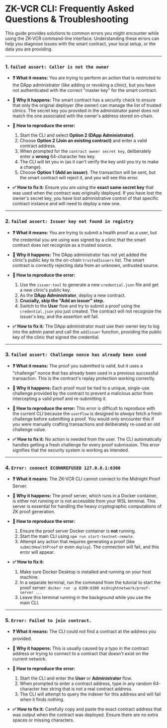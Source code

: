 # ZK-VCR CLI: Frequently Asked Questions & Troubleshooting

This guide provides solutions to common errors you might encounter while using the ZK-VCR command-line interface. Understanding these errors can help you diagnose issues with the smart contract, your local setup, or the data you are providing.

---

### 1. `failed assert: Caller is not the owner`

*   **❓ What it means:** You are trying to perform an action that is restricted to the DApp administrator (like adding or revoking a clinic), but you have not authenticated with the correct "master key" for the smart contract.

*   **🤔 Why it happens:** The smart contract has a security check to ensure that only the original deployer (the owner) can manage the list of trusted clinics. The secret key you provided in the administrator panel does not match the one associated with the owner's address stored on-chain.

*   **🔁 How to reproduce the error:**
    1.  Start the CLI and select **Option 2 (DApp Administrator)**.
    2.  Choose **Option 2 (Join an existing contract)** and enter a valid contract address.
    3.  When prompted for the `contract owner secret key`, deliberately enter a **wrong** 64-character hex key.
    4.  The CLI will let you in (as it can't verify the key until you try to make a change).
    5.  Choose **Option 1 (Add an issuer)**. The transaction will be sent, but the smart contract will reject it, and you will see this error.

*   **✅ How to fix it:** Ensure you are using the **exact same secret key** that was used when the contract was originally deployed. If you have lost the owner's secret key, you have lost administrative control of that specific contract instance and will need to deploy a new one.

---

### 2. `failed assert: Issuer key not found in registry`

*   **❓ What it means:** You are trying to submit a health proof as a user, but the credential you are using was signed by a clinic that the smart contract does not recognize as a trusted source.

*   **🤔 Why it happens:** The DApp administrator has not yet added the clinic's public key to the on-chain `trustedIssuers` list. The smart contract is correctly rejecting data from an unknown, untrusted source.

*   **🔁 How to reproduce the error:**
    1.  Use the `issuer-tool` to generate a new `credential.json` file and get a new clinic's public key.
    2.  As the **DApp Administrator**, deploy a new contract.
    3.  **Crucially, skip the "Add an issuer" step.**
    4.  Switch to the **User** flow and try to submit a proof using the `credential.json` you just created. The contract will not recognize the issuer's key, and the assertion will fail.

*   **✅ How to fix it:** The DApp administrator must use their owner key to log into the admin panel and call the `addIssuer` function, providing the public key of the clinic that signed the credential.

---

### 3. `failed assert: Challenge nonce has already been used`

*   **❓ What it means:** The proof you submitted is valid, but it uses a "challenge" nonce that has already been used in a previous successful transaction. This is the contract's replay protection working correctly.

*   **🤔 Why it happens:** Each proof must be tied to a unique, single-use challenge provided by the contract to prevent a malicious actor from intercepting a valid proof and re-submitting it.

*   **🔁 How to reproduce the error:** This error is difficult to reproduce with the current CLI because the `userFlow` is designed to *always* fetch a fresh challenge before submitting a proof. You would only encounter this if you were manually crafting transactions and deliberately re-used an old challenge value.

*   **✅ How to fix it:** No action is needed from the user. The CLI automatically handles getting a fresh challenge for every proof submission. This error signifies that the security system is working as intended.

---

### 4. `Error: connect ECONNREFUSED 127.0.0.1:6300`

*   **❓ What it means:** The ZK-VCR CLI cannot connect to the Midnight Proof Server.

*   **🤔 Why it happens:** The proof server, which runs in a Docker container, is either not running or is not accessible from your WSL terminal. This server is essential for handling the heavy cryptographic computations of ZK proof generation.

*   **🔁 How to reproduce the error:**
    1.  Ensure the proof server Docker container is **not** running.
    2.  Start the main CLI using `npm run start-testnet-remote`.
    3.  Attempt any action that requires generating a proof (like `submitHealthProof` or even `deploy`). The connection will fail, and this error will appear.

*   **✅ How to fix it:**
    1.  Make sure Docker Desktop is installed and running on your host machine.
    2.  In a separate terminal, run the command from the tutorial to start the proof server: `docker run -p 6300:6300 midnightnetwork/proof-server ...`
    3.  Leave this terminal running in the background while you use the main CLI.

---

### 5. `Error: Failed to join contract.`

*   **❓ What it means:** The CLI could not find a contract at the address you provided.

*   **🤔 Why it happens:** This is usually caused by a typo in the contract address or trying to connect to a contract that doesn't exist on the current network.

*   **🔁 How to reproduce the error:**
    1.  Start the CLI and enter the **User** or **Administrator** flow.
    2.  When prompted to enter a contract address, type in any random 64-character hex string that is not a real contract address.
    3.  The CLI will attempt to query the indexer for this address and will fail when it finds nothing.

*   **✅ How to fix it:** Carefully copy and paste the exact contract address that was output when the contract was deployed. Ensure there are no extra spaces or missing characters.
